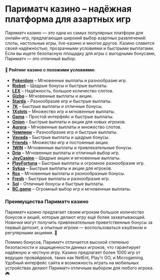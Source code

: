 # Париматч казино – надёжная платформа для азартных игр

Париматч казино — это одна из самых популярных платформ для онлайн-игр, предлагающая широкий выбор азартных развлечений: слоты, настольные игры, live-казино и многое другое. Казино славится своей надёжностью, прозрачными условиями и быстрыми выплатами. Если вы ищете безопасную площадку для игры с выгодными бонусами, Париматч — это отличный выбор.

#### 🎰 Рейтинг казино с похожими условиями:

- [**Pokerdom**](https://brandplay.link/4k77v2yx) – Мгновенные выплаты и разнообразие игр.
- [**Riobet**](https://brandplay.link/7xBLTPyj) – Щедрые бонусы и быстрые выплаты.
- [**LEX**](https://brandplay.link/zW4hdDFV) – Надёжность, большое количество слотов.
- [**Gizbo**](https://brandplay.link/bprXw4YV) – Мгновенные выплаты и акции.
- [**Starda**](https://brandplay.link/fB7xwRFL) – Разнообразие игр и быстрые выплаты.
- [**7K**](https://brandplay.link/BvQyFShp) – Быстрые выплаты и отличные бонусы.
- [**1Xslots**](https://brandplay.link/hSB1khtr) – Множество игр и мгновенные выплаты.
- [**Gama**](https://brandplay.link/j6NMKsDz) – Простой интерфейс и быстрые выплаты.
- [**Onion**](https://brandplay.link/zBGRVpQ9) – Быстрые выплаты и акции для новых игроков.
- [**Aurora**](https://10trafic-stat2.com/click/668546556bcc6313411604bd/6766/13032/subaccount) – Мгновенные выплаты и множество слотов.
- [**Чемпион**](https://temon-gter.cfd/go/lRq?p80412p304504pcc44t17455) – Разнообразие игр и быстрые выплаты.
- [**Vavada**](https://vavadapartner.pro/?promo=ea5c9275-6854-4505-94fc-95ab18221945-linkb2) – Быстрые выплаты и щедрые бонусы.
- [**Friends**](https://gofriends.run/linkb2) – Множество игр и постоянные акции.
- [**1WIN**](https://brandplay.link/smXVpBbG) – Мгновенные выплаты и привлекательные бонусы.
- [**Drip**](https://drp-ircp01.com/c07e6a3db) – Мгновенные выплаты и отличный выбор игр.
- [**JoyCasino**](https://rpc30.call2me.pro/?/ru/registration?apkpop=0&partner=p24970p3291217pc98f) – Щедрые акции и мгновенные выплаты.
- [**PlayFortuna**](https://fortunapromo.net/alt/playfortuna/registration?0dc4a9362a71feb7e3f165fb8e766f70) – Быстрые выплаты и огромное разнообразие игр.
- [**Sykaa**](https://s-two-way.com/?source=linkb2&pid=30697) – Быстрые выплаты и акции для игроков.
- [**Rox**](https://rox-pvwfpjgcxe.com/cb1ee18a5) – Мгновенные выплаты и разнообразные бонусы.
- [**Fresh**](https://fresh-eumwkxwao.com/c3f7b485d) – Быстрые выплаты и разнообразие игр.
- [**Sol**](https://sol-mmtdzfbaco.com/cb2415bca) – Отличные бонусы и быстрые выплаты.
- [**BC.game**](https://partnerbcgame.com/dcc53d441) – Огромный выбор игр и мгновенные выплаты.

### Преимущества Париматч казино

Париматч казино предлагает своим игрокам большое количество бонусов и акций, которые делают игру ещё более захватывающей. Новички могут получить привлекательные приветственные бонусы за первый депозит, а опытные игроки — воспользоваться кэшбэком и регулярными акциями. 🎁

Помимо бонусов, Париматч отличается высокой степенью безопасности и защищенности данных игроков, что гарантирует надёжную и честную игру. Казино предлагает более 1000 игр от ведущих провайдеров, таких как NetEnt, Play’n GO, и Microgaming. Удобный интерфейс сайта и возможность играть на мобильных устройствах делают Париматч отличным выбором для любого игрока. 🎮

